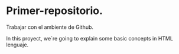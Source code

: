 # Primer-repositorio.
Trabajar con el ambiente de Github.

In this proyect, we´re going to explain some basic concepts in HTML lenguaje.
